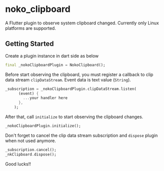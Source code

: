 # noko_clipboard

A Flutter plugin to observe system clipboard changed. Currently only Linux platforms are supported.

## Getting Started

Create a plugin instance in dart side as below

```dart
final _nokoClipboardPlugin = NokoClipboard();
```

Before start observing the clipboard, you must register a callback to clip data stream ```clipDataStream```. Event data is text value (```String```).

```dart
_subscription = _nokoClipboardPlugin.clipDataStream.listen(
      (event) {
        ...your handler here
      },
    );
```

After that, call ```initialize``` to start observing the clipboard changes.

```dart
_nokoClipboardPlugin.initialize();
```
Don't forget to cancel the clip data stream subscription and ```dispose``` plugin when not used anymore.

```dart
_subscription.cancel();
_nkClipboard.dispose();
```

Good lucks!!
